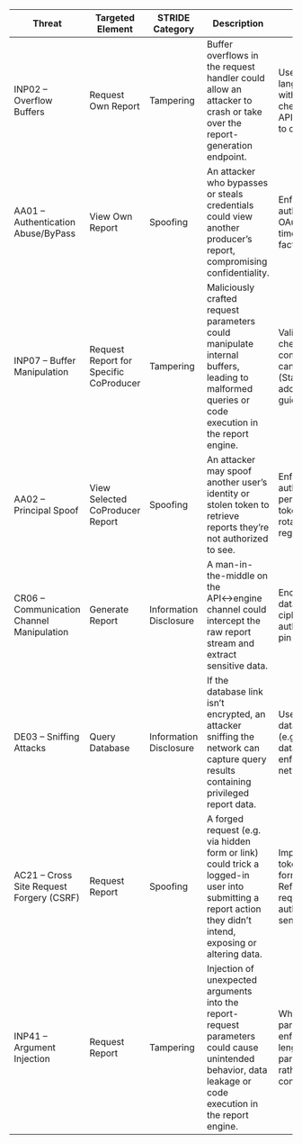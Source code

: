 | **Threat**                                 | **Targeted Element** | **STRIDE Category**      | **Description**                                                                                                                                                                                      | **Mitigation**                                                                                                                          |
|--------------------------------------------|----------------|--------------------------|------------------------------------------------------------------------------------------------------------------------------------------------------------------------------------------------------|-----------------------------------------------------------------------------------------------------------------------------------------|
| INP02 – Overflow Buffers                   | Request Own Report | Tampering                | Buffer overflows in the request handler could allow an attacker to crash or take over the report-generation endpoint.                                                                               | Use languages/compilers with automatic bounds checking; prefer safe APIs; run static analysis to catch overflow risks.                 |
| AA01 – Authentication Abuse/ByPass         | View Own Report | Spoofing                 | An attacker who bypasses or steals credentials could view another producer’s report, compromising confidentiality.                                                                                  | Enforce strong authentication (e.g. OAuth 2.0), session timeouts, and multi-factor authentication.                                    |
| INP07 – Buffer Manipulation                | Request Report for Specific CoProducer | Tampering                | Maliciously crafted request parameters could manipulate internal buffers, leading to malformed queries or code execution in the report engine.                                                    | Validate and bound-check all inputs; use compiler-based canaries (StackGuard/ProPolice); adopt secure coding guidelines.             |
| AA02 – Principal Spoof                     | View Selected CoProducer Report | Spoofing                 | An attacker may spoof another user’s identity or stolen token to retrieve reports they’re not authorized to see.                                                                                    | Enforce strict authorization checks per request; implement token binding and rotate credentials regularly.                             |
| CR06 – Communication Channel Manipulation  | Generate Report | Information Disclosure   | A man-in-the-middle on the API↔engine channel could intercept the raw report stream and extract sensitive data.                                                                                     | Encrypt all in-transit data (TLS with strong ciphers); mutually authenticate endpoints; pin certificates.                              |
| DE03 – Sniffing Attacks                    | Query Database | Information Disclosure   | If the database link isn’t encrypted, an attacker sniffing the network can capture query results containing privileged report data.                                                                  | Use encrypted database connections (e.g. TLS); isolate the database network; enforce least-privilege network policies.                |
| AC21 – Cross Site Request Forgery (CSRF)   | Request Report | Spoofing                 | A forged request (e.g. via hidden form or link) could trick a logged-in user into submitting a report action they didn’t intend, exposing or altering data.                                         | Implement anti-CSRF tokens for each form/action; validate Referer/Origin headers; require re-authentication for sensitive operations. |
| INP41 – Argument Injection                 | Request Report | Tampering                | Injection of unexpected arguments into the report-request parameters could cause unintended behavior, data leakage or code execution in the report engine.                                         | Whitelist and sanitize all parameter values; enforce strict length/type checks; use parameterized APIs rather than string concatenation. |